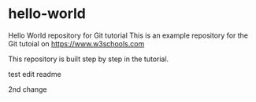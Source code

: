 # hello-world
Hello World repository for Git tutorial
This is an example repository for the Git tutoial on https://www.w3schools.com

This repository is built step by step in the tutorial. 

test edit readme

2nd change
